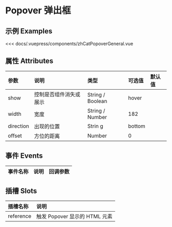 
# Popover 弹出框

## 示例 Examples

<zh-cat-popover-general></zh-cat-popover-general>
<code-show>
<<< docs/.vuepress/components/zhCatPopoverGeneral.vue 
</code-show>

## 属性 Attributes

| 参数  | 说明  | 类型   | 可选值           | 默认值 |
|:------|:-------------|:-------|:------------------|:--------|
| show | 控制是否组件消失或展示 | String / Boolean | hover |
| width | 宽度 |String / Number |182 |
| direction | 出现的位置 | Strin g| bottom |
| offset | 方位的距离 | Number | 0 |
## 事件 Events

| 事件名称  | 说明    | 回调参数 |
|:------|:---------------|:--------|

## 插槽 Slots

| 插槽名称  | 说明 |
|:------|:---------------|
| reference | 触发 Popover 显示的 HTML 元素 |
